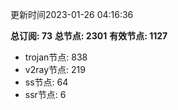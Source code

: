 更新时间2023-01-26 04:16:36

**总订阅: 73**
**总节点: 2301**
**有效节点: 1127**
- trojan节点: 838
- v2ray节点: 219
- ss节点: 64
- ssr节点: 6
